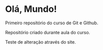 # Olá, Mundo!
 Primeiro repositório do curso de Git e Github.

 Repositório criado durante aula do curso.

 Teste de alteração através do site.
